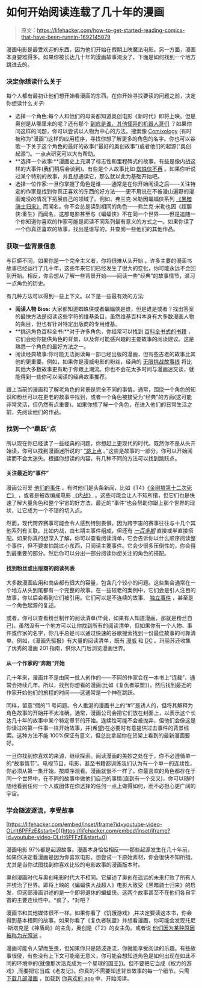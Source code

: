 # 如何开始阅读连载了几十年的漫画

> 原文：<https://lifehacker.com/how-to-get-started-reading-comics-that-have-been-runnin-1692145879>

漫画电影是最受欢迎的东西，因为他们开始在假期上映魔法电影。另一方面，漫画本身要难得多。如果你被长达几十年的漫画故事淹没了，下面是如何找到一个地方跳进去的。



### **决定你想读什么关于**

每个人都有最初让他们想开始看漫画的东西。在你开始寻找要读的问题之前，决定你想读什么*关于:*

*   选择一个角色:每个人和他们的母亲都知道奥创电影《新时代》即将上映。但是奥创是从哪里来的呢？还有那个 [到底是谁，其他怪异的机器人哥们](http://io9.com/behold-the-big-beautiful-face-of-vision-in-the-new-aven-1689429511#_ga=1.46488352.681595838.1420214623) ？如果你问这样的问题，你可以尝试以人物为中心的方法。搜索像 [Comixology](https://www.comixology.com/search?search=ultron) (有时被称为“漫画”)这样的应用程序，寻找你想了解更多的角色的名字。你也可以谷歌一下关于这个角色的最好的故事(“最好的奥创故事”)或者他们的起源(“奥创起源”)。一点点研究可以大有帮助。
*   **选择一个故事:**漫画史上充满了标志性和里程碑式的故事。有些是像内战这样的大事件(我们稍后会谈到)。有些是个人故事比如 [蜘蛛侠不再](http://en.wikipedia.org/wiki/Spider-Man_No_More!) 。如果你听说过某个特别的故事，并且想通读它，那么就以此为基础开始吧。
*   选择一位作家:一旦你掌握了角色是谁——通常是在你开始阅读之后——关注特定的作家是找到你真正喜欢的东西的好方法——更不用说在不被漫山遍野的漫画淹没的情况下拓展自己的领域了。例如，弗兰克·米勒因蝙蝠侠系列 [《黑暗骑士归来》](http://en.wikipedia.org/wiki/The_Dark_Knight_Returns) 而闻名。你不会总是读到相同的角色——弗兰克·米勒也因《超胆侠:重生》而闻名，这部电影甚至与《蝙蝠侠》不在同一个世界——但是追随一个你知道你喜欢的作家可能是阅读不同系列最有意义的方式之一。如果你读了一个你真正喜欢的故事，找出是谁写的，并查阅一些他们的其他作品。

### **获取一些背景信息**

与巨蟒不同，如果你是一个完全主义者，你将很难从头开始 。许多主要的漫画书故事已经运行了几十年，这些年来它们已经发生了很大的变化，你可能永远不会回到开始。相反，你会想从了解一些背景开始——阅读一些“经典”的故事情节，温习一点角色的历史。

有几种方法可以得到一些上下文。以下是一些最有效的方法:

*   **阅读人物 Bios:** 大家都知道蜘蛛侠或者蝙蝠侠是谁，但是谁是或者？找出答案的最快方法是阅读这些字符的维基条目。虽然维基百科本身有大多数漫画人物的条目，但也有针对特定出版商的专用维基。
*   **挑选角色百科全书:**对于许多角色，你经常可以找到 [百科全书式的书籍](http://smile.amazon.com/Spider-Man-Ultimate-Guide-Amazing-Publishing/dp/0756626757?asc_campaign=InlineText&asc_refurl=https://lifehacker.com/how-to-get-started-reading-comics-that-have-been-runnin-1692145879&asc_source=&sa-no-redirect=1&tag=kinjalifehackerlink-20) ，它们会给你提供角色的背景，以及你可能感兴趣的主要故事的阅读建议。这是熟悉一个角色的最好方法之一。
*   阅读经典故事:你可能无法阅读每一部已经出版的漫画，但有些古老的故事比其他的更重要。例如，如果你是漫威电影的粉丝，经典的 [无限挑战故事线](http://en.wikipedia.org/wiki/The_Infinity_Gauntlet) 将比其他大多数故事更有助于你跟上潮流。你也不会花太多时间与漫画迷交谈，就能得到一些你可以阅读的经典故事推荐。

跟上当前的漫画和了解老角色的背景是完全不同的事情。通常，围绕一个角色的知识和粉丝可以在更老的故事中找到，或者一个角色被接受为“经典”的方面(这可能非常灵活，但仍然有点重要)。如果你想了解一个角色，在进入他们的日常生活之前，先阅读他们的作品。

### **找到一个“跳跃”点**

所以现在你已经读了一些经典的问题，你想赶上更现代的时代。既然你不是从头开始读，你可以找到漫画迷所说的“ [”跳上点](http://comicbook.com/blog/2014/06/22/15-great-jumping-on-points-for-new-comics-readers/) 。”这些是故事的一部分，你可以开始阅读而不会太迷失。根据你想读的内容，有几种不同的方法可以找到跳跃点。

#### **关注最近的“事件”**

漫画公司爱 [他们的事件](http://en.wikipedia.org/wiki/Publication_history_of_Marvel_Comics_crossover_events#Major_Events) 。有时他们是头条新闻，比如《T4》[《金刚狼第十二次死亡》](http://en.wikipedia.org/wiki/Death_of_Wolverine) ，或者是被改编成电影 [《内战》](http://en.wikipedia.org/wiki/Civil_War_%28comics%29) 。这些可能会让人不知所措，但它们也是快速了解大量角色和整个宇宙的好方法。最近的“事件”也会帮助你跟上那个世界的现状，让它成为一个不错的切入点。

然而，现代跨界赛事可能会令人感到特别畏惧，因为跨宇宙的赛事往往与十几个其他系列有关联。比如内战，由七期主事件组成，但还有 [*一百多期*](http://www.comicbookherald.com/the-complete-marvel-reading-order-guide/guide-part-7-civil-war/) 直接或半直接搭配。如果你真的想深入了解，你可以查看阅读清单，它会告诉你以什么顺序阅读整个事件，但不要害怕跳过小东西，只阅读主要事件。它会少很多压倒性的，你会得到最重要的部分。然后你可以分出一部分阅读你想关注的角色的搭配。

#### **找到粉丝或出版商的阅读列表**

大多数漫画应用和商店都有很大的容量，包含几个较小的问题。这些集合通常在一个地方从头到尾都有一个完整的故事。在一些较老的案例中，它们会是引人注目的故事，你以后会看到它们被引用。它们可以是不连续的故事、 [独立事件](http://marvel.com/comics/series/15487/deadpool_kills_the_marvel_universe_2011_-_2012) ，甚至是一个角色起源的复述。

或者，你可以查看粉丝制作的阅读清单(毕竟，如果有人知道漫画，那就是粉丝自己)。虽然没有一个地方可以让你找到所有的阅读清单，但如果你有一个人物、事件或作家的名字，你几乎总是可以通过快速的谷歌搜索找到一份最佳故事的可靠清单。例如，《漫画先驱报》有大量的阅读清单，既有 [漫威](http://www.comicbookherald.com/the-complete-marvel-reading-order-guide/) 和 [DC](http://www.comicbookherald.com/dc-comics-reading-order/) 。玛丽苏还收集了优秀的漫画 201 指南，供你入门后浏览漫画世界。

#### 从一个作家的“奔跑”开始

几十年来，漫画并不是由同一批人创作的——不同的作家会在一本书上“连载”，通常会持续几年。所以，找到你想看的漫画(比如《复仇者联盟》)，然后找到最近的作家开始他们的旅程的时间——这通常是一个神在跳跃。

同样，留意“假的”1 号问题。令人垂涎的漫画书上的“#1”是诱人的，但将其解释为角色故事的开始并不太准确。通常，漫画公司会把它们放在封面上，以表示这个长达几十年的故事中某个特定章节的开始。连续性可能不会被抛弃，但他们会像这是你读过的第一件事一样开始故事，并(希望)在必要时有意提供过去事件的背景线索。这种方法不能 100%保证有意义，但总比拿起你在货架上看到的最新漫画要好。

一旦你找到你喜欢的来源，继续探索。阅读漫画的美妙之处在于，你不必遵循单一的“故事情节”。电视节目，电影，甚至书籍都训练我们认为有一个单一的连续性，你必须从第一集开始，按顺序观看。漫画就很不一样了。你最喜欢的角色都存在于同一个世界中，在不同的故事中做他们自己的事情(直到有一个交叉)，你可以随时随地看到任何一个人或团体在你选择的任何一点上做得如何，而不必担心更广阔的宇宙。

### **学会随波逐流，享受故事**

 [https://lifehacker.com/embed/inset/iframe?id=youtube-video-OLrIt6PFFzE&start=0](https://lifehacker.com/embed/inset/iframe?id=youtube-video-OLrIt6PFFzE&start=0) 

漫画电影 97%都是起源故事。漫画本身恰恰相反——那些起源发生在几十年前。如果你决定看漫画是因为你喜欢电影，想尝试一下原始素材，你会很快不知所措。尤其是当你试图找到你喜欢比较的电影故事的漫画版本时。

奥创漫画时代与奥创电影时代大不相同。它描述了奥创在遥远的未来打败了所有人并统治了世界。即将上映的《蝙蝠侠大战超人》电影大致受《黑暗骑士归来》的启发，但这部漫画讲述的是一个即将退休的蝙蝠侠。这两个故事甚至不在他们各自宇宙的主要连续性中。*疯了，*对吧？

漫画书和其他媒体很不一样。如果你看了《饥饿游戏》,并决定要读这本书，你会得到基本相同的故事。如果你看了《复仇者联盟》并想看漫画，你可能会发现托尼·斯塔克是《神盾局》的主角，奥创是《T2》的女主角。或者说 [他们因为某种原因被称为光照派](http://marvel.com/comics/series/16452/avengers_2012_-_present) 。

漫画可能令人望而生畏，但如果你只是随波逐流，你就能享受阅读的乐趣。有些故事很傻，有些没有上下文可能毫无意义，你可能会想知道角色是如何出现在如此不同的环境中的(就像那次浩克成为一个星球的国王】)。但不要把它当成《权力的游戏》,而要把它当成《老友记》。你真的不需要知道背景故事的每一个细节。只需 [下载几部漫画](https://lifehacker.com/a-comic-book-lovers-guide-to-going-digital-5785737) ，加载到 [你喜欢的 app](http://lifehacker.com/the-best-comic-reader-app-for-android-511597116) 中，开始阅读。